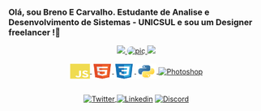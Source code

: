 ###                          Olá, sou Breno E Carvalho. Estudante de Analise e Desenvolvimento de Sistemas - UNICSUL e sou um Designer freelancer !👋

<div align="center">
  <a href="https://github.com/CarvalhoE">
  <img height="140em" src="https://github-readme-stats.vercel.app/api?username=CarvalhoE&show_icons=true&theme=tokyonight&include_all_commits=true&count_private=true"/>
  <img alt="pic" height="130em" style="border-radius:50px;" src="https://media.discordapp.net/attachments/863567644560851005/895064662670970900/Exercito_no_BG.png?width=608&height=608">
  <img height="140em" src="https://github-readme-stats.vercel.app/api/top-langs/?username=CarvalhoE&layout=compact&langs_count=7&theme=tokyonight"/>
  
</div>
  
<div align="center"><br>
  <img align="center" alt="Js" height="30" width="40" src="https://raw.githubusercontent.com/devicons/devicon/master/icons/javascript/javascript-plain.svg">
  <img align="center" alt="HTML" height="30" width="40" src="https://raw.githubusercontent.com/devicons/devicon/master/icons/html5/html5-original.svg">
  <img align="center" alt="CSS" height="30" width="40" src="https://raw.githubusercontent.com/devicons/devicon/master/icons/css3/css3-original.svg">
  <img align="center" alt="Python" height="30" width="40" src="https://raw.githubusercontent.com/devicons/devicon/master/icons/python/python-original.svg">  
  <img align="center" alt="Photoshop" height="30" width="40" src="https://cdn.jsdelivr.net/gh/devicons/devicon/icons/photoshop/photoshop-plain.svg" />
</div>
  
  ##
  
  <div align="center">
    <a href="https://twitter.com/Breno_EC"> <img align="center" alt="Twitter" src="https://img.shields.io/badge/Twitter-1DA1F2?style=for-the-badge&logo=twitter&logoColor=white">       </a>
    <a href="https://www.linkedin.com/in/brenoec/"> <img align="center" alt="Linkedin" src="https://img.shields.io/badge/LinkedIn-0077B5?style=for-the-badge&logo=linkedin&logoColor=white"></a>
    <a href="https://discord.gg/ScKEQ37QXa"> <img align="center" alt="Discord" src="https://img.shields.io/badge/Discord-7289DA?style=for-the-badge&logo=discord&logoColor=white"></a>
  </div>

